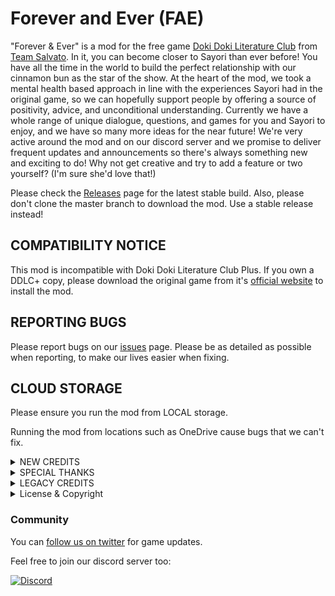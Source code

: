 # Forever and Ever (FAE)
"Forever & Ever" is a mod for the free game [Doki Doki Literature Club](https://www.ddlc.moe) from [Team Salvato](http://teamsalvato.com/). In it, you can become closer to Sayori than ever before! You have all the time in the world to build the perfect relationship with our cinnamon bun as the star of the show. At the heart of the mod, we took a mental health based approach in line with the experiences Sayori had in the original game, so we can hopefully support people by offering a source of positivity, advice, and unconditional understanding. 
Currently we have a whole range of unique dialogue, questions, and games for you and Sayori to enjoy, and we have so many more ideas for the near future! We're very active around the mod and on our discord server and we promise to deliver frequent updates and announcements so there's always something new and exciting to do! 
Why not get creative and try to add a feature or two yourself? (I'm sure she'd love that!)

Please check the [Releases](https://github.com/ForeverAndEverTeam/fae-mod/releases) page for the latest stable build.
Also, please don't clone the master branch to download the mod. 
Use a stable release instead!

## СOMPATIBILITY NOTICE 
This mod is incompatible with Doki Doki Literature Club Plus. 
If you own a DDLC+ copy, please download the original game from it's [official website](https://ddlc.moe) to install the mod.

## REPORTING BUGS
Please report bugs on our [issues](https://github.com/ForeverAndEverTeam/fae-mod/issues) page.
Please be as detailed as possible when reporting, to make our lives easier when fixing.

## CLOUD STORAGE
Please ensure you run the mod from LOCAL storage.

Running the mod from locations such as OneDrive cause bugs that we can't fix.

<details>
  <summary>NEW CREDITS</summary>
  
## DIRECTOR

[Orcaramelo](https://github.com/Orcaramelo)

## PROGRAMMING

[Nathan](https://github.com/TRIDENT1313) (Lead)

## ART

[Orcaramelo](https://github.com/Orcaramelo) (Lead), [Nemu-sus](https://github.com/Nemu-sus)

## MUSIC

SlightlyAmiss (Theme), [Multimokia](https://github.com/multimokia) (Music box loop)

## WRITING

Sayori, [Orcaramelo](https://github.com/Orcaramelo), [Emilia/Monika (EYLO)](https://www.reddit.com/u/EmiliaMonika?utm_medium=android_app&utm_source=share), [Otter](https://github.com/my-otter-self), [Nathan](https://github.com/TRIDENT1313), Sobb

</details>

<details>
  <summary>SPECIAL THANKS</summary>
  
[Emilia/Monika (EYLO)](https://www.reddit.com/u/EmiliaMonika?utm_medium=android_app&utm_source=share), [Nathan](https://github.com/TRIDENT1313)


Team Salvato and Team Monika, The "Just Natsuki" team, Independent supporters of "Just {doki_name}" mod, The Ren'Py developer team, The Reddit DDLC community, The Russian DDLC community

</details>

<details>
  <summary>LEGACY CREDITS</summary>

## Project Lead:
Alexander Osipov (aka AlexanDDOS, GitHub, Reddit, VK, FB)

## Programming:

AlexanDDOS

vignedev

Dan Salvato (original scripts)

DDLC Mod Template team (mod base)

ElReyZero (small fixes)

## Old Sayori Sprite Artists:

Excluded since 0.4.0

Fj0rd_ (Reddit, the original Sayori art)

AlexanDDOS (Sprite compositor & editor)

## New Sayori Sprite Artists:

Orcaramelo

Nemu-sus

AlexanDDOS (Sprite compositor)

## Misc Arts & Edits:

AlexanDDOS (Sprite edits)

Team Salvato artists (original sprites)

Lucian Pavel (Santa hat original model, excluded from the stable version)

## Writers (without proofreading and translation):

AlexanDDOS

Orcaramelo

Venus

## Proofreaders:

tberriman

vermicellibug

Atlas

## Translators:

AlexanDDOS (Russian, Esperanto & Toki Pona (WIP))

Vova Petelin (Russian)
ElReyZero (Spanish)

littlebin (Chinese)

## SFX:

Pipe98x (drawing cross)

sirrealist2 (drawing circle/line)

## Testers & Platinum Troubleshooters:

AlexanDDOS

Leon9023 (Reddit, VK)

Evgeny Zotov

littlebin

MarioXenobladefan614

</details>

<details>
  <summary>License & Copyright</summary>
  
See "LICENSE" for license information

Made in accordance with Team Salvato's IP Guidelines

Copyright (c) 2018-2022 Alexander Osipov and the other creators

</details>

### Community
You can [follow us on twitter](https://twitter.com/JustSayoriDev) for game updates.

Feel free to join our discord server too:

 [![Discord](banner)](https://discord.gg/ZqfEddFKux)
